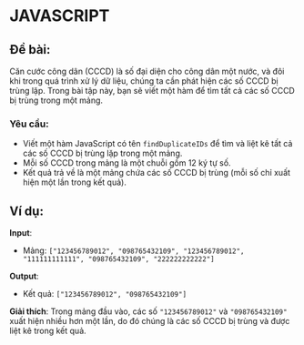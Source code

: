 # JAVASCRIPT

## Đề bài:

Căn cước công dân (CCCD) là số đại diện cho công dân một nước, và đôi khi trong quá trình xử lý dữ liệu, chúng ta cần phát hiện các số CCCD bị trùng lặp. Trong bài tập này, bạn sẽ viết một hàm để tìm tất cả các số CCCD bị trùng trong một mảng.

### Yêu cầu:

- Viết một hàm JavaScript có tên `findDuplicateIDs` để tìm và liệt kê tất cả các số CCCD bị trùng lặp trong một mảng.
- Mỗi số CCCD trong mảng là một chuỗi gồm 12 ký tự số.
- Kết quả trả về là một mảng chứa các số CCCD bị trùng (mỗi số chỉ xuất hiện một lần trong kết quả).

## Ví dụ:

**Input**:

- Mảng: `["123456789012", "098765432109", "123456789012", "111111111111", "098765432109", "222222222222"]`

**Output**:

- Kết quả: `["123456789012", "098765432109"]`

**Giải thích**:
Trong mảng đầu vào, các số `"123456789012"` và `"098765432109"` xuất hiện nhiều hơn một lần, do đó chúng là các số CCCD bị trùng và được liệt kê trong kết quả.
